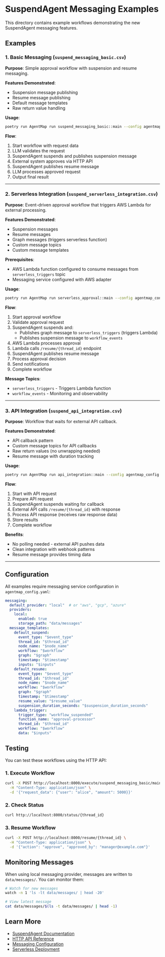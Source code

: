 # SuspendAgent Messaging Examples

This directory contains example workflows demonstrating the new SuspendAgent messaging features.

## Examples

### 1. Basic Messaging (`suspend_messaging_basic.csv`)

**Purpose**: Simple approval workflow with suspension and resume messaging.

**Features Demonstrated**:
- Suspension message publishing
- Resume message publishing
- Default message templates
- Raw return value handling

**Usage**:
```bash
poetry run AgentMap run suspend_messaging_basic::main --config agentmap_config.yaml
```

**Flow**:
1. Start workflow with request data
2. LLM validates the request
3. SuspendAgent suspends and publishes suspension message
4. External system approves via HTTP API
5. SuspendAgent publishes resume message
6. LLM processes approved request
7. Output final result

---

### 2. Serverless Integration (`suspend_serverless_integration.csv`)

**Purpose**: Event-driven approval workflow that triggers AWS Lambda for external processing.

**Features Demonstrated**:
- Suspension messages
- Resume messages
- Graph messages (triggers serverless function)
- Custom message topics
- Custom message templates

**Prerequisites**:
- AWS Lambda function configured to consume messages from `serverless_triggers` topic
- Messaging service configured with AWS adapter

**Usage**:
```bash
poetry run AgentMap run serverless_approval::main --config agentmap_config.yaml
```

**Flow**:
1. Start approval workflow
2. Validate approval request
3. SuspendAgent suspends and:
   - Publishes graph message to `serverless_triggers` (triggers Lambda)
   - Publishes suspension message to `workflow_events`
4. AWS Lambda processes approval
5. Lambda calls `/resume/{thread_id}` endpoint
6. SuspendAgent publishes resume message
7. Process approval decision
8. Send notifications
9. Complete workflow

**Message Topics**:
- `serverless_triggers` - Triggers Lambda function
- `workflow_events` - Monitoring and observability

---

### 3. API Integration (`suspend_api_integration.csv`)

**Purpose**: Workflow that waits for external API callback.

**Features Demonstrated**:
- API callback pattern
- Custom message topics for API callbacks
- Raw return values (no unwrapping needed)
- Resume message with duration tracking

**Usage**:
```bash
poetry run AgentMap run api_integration::main --config agentmap_config.yaml
```

**Flow**:
1. Start with API request
2. Prepare API request
3. SuspendAgent suspends waiting for callback
4. External API calls `/resume/{thread_id}` with response
5. Process API response (receives raw response data)
6. Store results
7. Complete workflow

**Benefits**:
- No polling needed - external API pushes data
- Clean integration with webhook patterns
- Resume message provides timing data

---

## Configuration

All examples require messaging service configuration in `agentmap_config.yaml`:

```yaml
messaging:
  default_provider: "local"  # or "aws", "gcp", "azure"
  providers:
    local:
      enabled: true
      storage_path: "data/messages"
  message_templates:
    default_suspend:
      event_type: "$event_type"
      thread_id: "$thread_id"
      node_name: "$node_name"
      workflow: "$workflow"
      graph: "$graph"
      timestamp: "$timestamp"
      inputs: "$inputs"
    default_resume:
      event_type: "$event_type"
      thread_id: "$thread_id"
      node_name: "$node_name"
      workflow: "$workflow"
      graph: "$graph"
      timestamp: "$timestamp"
      resume_value: "$resume_value"
      suspension_duration_seconds: "$suspension_duration_seconds"
    lambda_trigger:
      trigger_type: "workflow_suspended"
      function_name: "approval-processor"
      thread_id: "$thread_id"
      workflow: "$workflow"
      data: "$inputs"
```

## Testing

You can test these workflows using the HTTP API:

### 1. Execute Workflow
```bash
curl -X POST http://localhost:8000/execute/suspend_messaging_basic/main \
  -H "Content-Type: application/json" \
  -d '{"request_data": {"user": "alice", "amount": 5000}}'
```

### 2. Check Status
```bash
curl http://localhost:8000/status/{thread_id}
```

### 3. Resume Workflow
```bash
curl -X POST http://localhost:8000/resume/{thread_id} \
  -H "Content-Type: application/json" \
  -d '{"action": "approve", "approved_by": "manager@example.com"}'
```

## Monitoring Messages

When using local messaging provider, messages are written to `data/messages/`. You can monitor them:

```bash
# Watch for new messages
watch -n 1 'ls -lt data/messages/ | head -20'

# View latest message
cat data/messages/$(ls -t data/messages/ | head -1)
```

## Learn More

- [SuspendAgent Documentation](../docs-docusaurus/docs/agents/suspend-agent-features.md)
- [HTTP API Reference](../docs-docusaurus/docs/http-api/reference.md)
- [Messaging Configuration](../docs-docusaurus/docs/configuration/messaging.md)
- [Serverless Deployment](../docs-docusaurus/docs/deployment/serverless.md)
